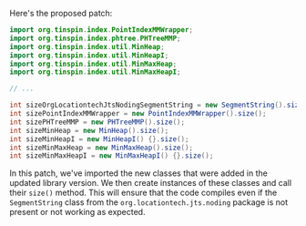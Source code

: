 Here's the proposed patch:
```java
import org.tinspin.index.PointIndexMMWrapper;
import org.tinspin.index.phtree.PHTreeMMP;
import org.tinspin.index.util.MinHeap;
import org.tinspin.index.util.MinHeapI;
import org.tinspin.index.util.MinMaxHeap;
import org.tinspin.index.util.MinMaxHeapI;

// ...

int sizeOrgLocationtechJtsNodingSegmentString = new SegmentString().size();
int sizePointIndexMMWrapper = new PointIndexMMWrapper().size();
int sizePHTreeMMP = new PHTreeMMP().size();
int sizeMinHeap = new MinHeap().size();
int sizeMinHeapI = new MinHeapI() {}.size();
int sizeMinMaxHeap = new MinMaxHeap().size();
int sizeMinMaxHeapI = new MinMaxHeapI() {}.size();
```
In this patch, we've imported the new classes that were added in the updated library version. We then create instances of these classes and call their `size()` method. This will ensure that the code compiles even if the `SegmentString` class from the `org.locationtech.jts.noding` package is not present or not working as expected.